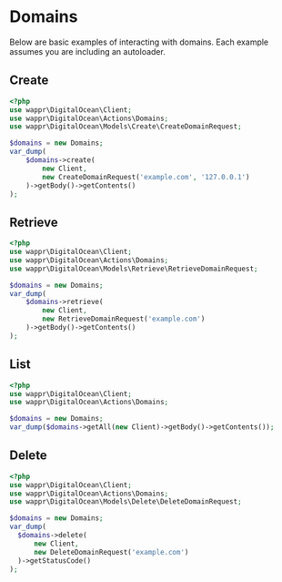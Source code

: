 # Domains

Below are basic examples of interacting with domains. Each example assumes you are including an autoloader.

## Create

```php
<?php
use wappr\DigitalOcean\Client;
use wappr\DigitalOcean\Actions\Domains;
use wappr\DigitalOcean\Models\Create\CreateDomainRequest;

$domains = new Domains;
var_dump(
    $domains->create(
        new Client,
        new CreateDomainRequest('example.com', '127.0.0.1')
    )->getBody()->getContents()
);
```

## Retrieve

```php
<?php
use wappr\DigitalOcean\Client;
use wappr\DigitalOcean\Actions\Domains;
use wappr\DigitalOcean\Models\Retrieve\RetrieveDomainRequest;

$domains = new Domains;
var_dump(
    $domains->retrieve(
        new Client,
        new RetrieveDomainRequest('example.com')
    )->getBody()->getContents()
);
```

## List

```php
<?php
use wappr\DigitalOcean\Client;
use wappr\DigitalOcean\Actions\Domains;

$domains = new Domains;
var_dump($domains->getAll(new Client)->getBody()->getContents());
```

## Delete

```php
<?php
use wappr\DigitalOcean\Client;
use wappr\DigitalOcean\Actions\Domains;
use wappr\DigitalOcean\Models\Delete\DeleteDomainRequest;

$domains = new Domains;
var_dump(
  $domains->delete(
      new Client,
      new DeleteDomainRequest('example.com')
  )->getStatusCode()
);
```
